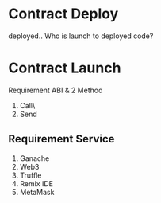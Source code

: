 # Contract Deploy

deployed.. Who is launch to deployed code?

# Contract Launch

Requirement ABI & 2 Method

1. Call\
2. Send

## Requirement Service

1. Ganache
2. Web3
3. Truffle
4. Remix IDE
5. MetaMask
